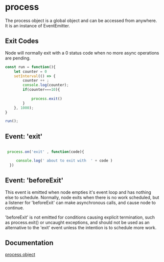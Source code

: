 # process

The process object is a global object and can be accessed from anywhere. It is an instance of EventEmitter.



## Exit Codes


Node will normally exit with a 0 status code when no more async operations are pending. 


```javascript
const run = function(){
    let counter = 0 
    setInterval(() => {
        counter ++ ;
        console.log(counter);
        if(counter===10){
            
            process.exit()
        }
    }, 1000);
}

run();
```

## Event: 'exit'
```javascript

 process.on('exit' , function(code){

     console.log(' about to exit with  ' + code )
  })
```

## Event: 'beforeExit'

This event is emitted when node empties it's event loop and has nothing else to schedule. Normally, node exits when there is no work scheduled, but a listener for 'beforeExit' can make asynchronous calls, and cause node to continue.

'beforeExit' is not emitted for conditions causing explicit termination, such as process.exit() or uncaught exceptions, and should not be used as an alternative to the 'exit' event unless the intention is to schedule more work.

## Documentation
[process object ](https://nodejs.org/api/process.html)